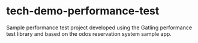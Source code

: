 # tech-demo-performance-test
Sample performance test project developed using the Gatling performance test library and based on the odos reservation system sample app.
